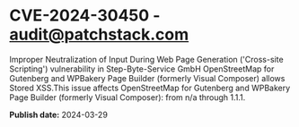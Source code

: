# CVE-2024-30450 - audit@patchstack.com

Improper Neutralization of Input During Web Page Generation ('Cross-site Scripting') vulnerability in Step-Byte-Service GmbH OpenStreetMap for Gutenberg and WPBakery Page Builder (formerly Visual Composer) allows Stored XSS.This issue affects OpenStreetMap for Gutenberg and WPBakery Page Builder (formerly Visual Composer): from n/a through 1.1.1.



**Publish date:** 2024-03-29
